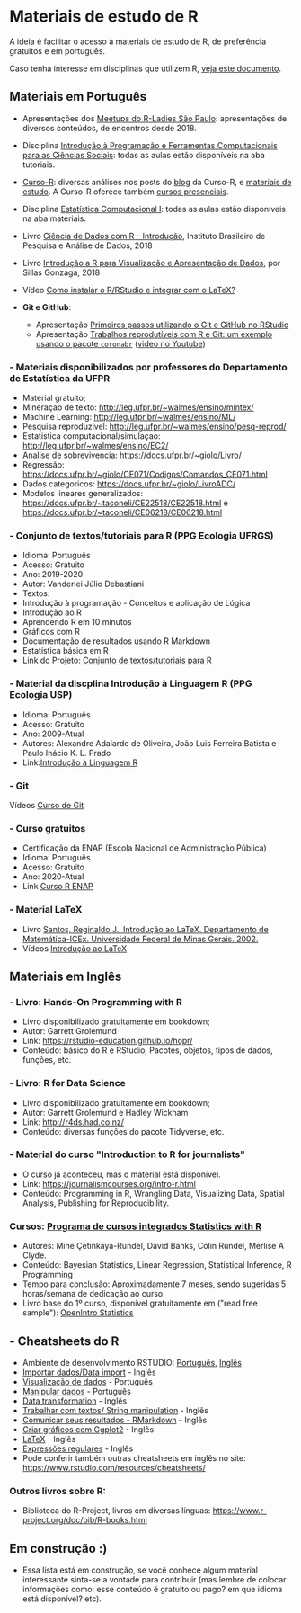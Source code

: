 # Materiais de estudo de R 

A ideia é facilitar o acesso à materiais de estudo de R, de preferência gratuitos e em português. 

Caso tenha interesse em  disciplinas que utilizem R, [veja este documento](https://github.com/beatrizmilz/materiais_estudo_R/blob/master/disciplinas.md).

## Materiais em Português

-  Apresentações dos [Meetups do R-Ladies São Paulo](https://github.com/rladies/meetup-presentations_sao-paulo/blob/master/README.md): apresentações de diversos conteúdos, de encontros desde 2018.

- Disciplina [Introdução à Programação e Ferramentas Computacionais para as Ciências Sociais](https://jonnyphillips.github.io/Ciencia_de_Dados/): todas as aulas estão disponíveis na aba tutoriais. 

- [Curso-R](http://curso-r.com/): diversas análises nos posts do [blog](https://www.curso-r.com/blog/) da Curso-R, e [materiais de estudo](http://material.curso-r.com/). A Curso-R oferece também [cursos presenciais](http://curso-r.com/). 

- Disciplina [Estatística Computacional I](http://leg.ufpr.br/~fernandomayer/aulas/ce083/): todas as aulas estão disponíveis na aba materiais. 

- Livro [Ciência de Dados com R – Introdução](https://www.ibpad.com.br/o-que-fazemos/publicacoes/introducao-ciencia-de-dados-com-r), Instituto Brasileiro de Pesquisa e Análise de Dados, 2018

- Livro [Introdução a R para Visualização e Apresentação de Dados](http://sillasgonzaga.com/material/curso_visualizacao/), por Sillas Gonzaga, 2018

- Vídeo [Como instalar o R/RStudio e integrar com o LaTeX?](https://www.youtube.com/watch?v=80d3aCzf1Vc)

- **Git e GitHub**: 
  - Apresentação [Primeiros passos utilizando o Git e GitHub no RStudio](https://beatrizmilz.github.io/RLadies-Git-RStudio-2019/#1)
  - Apresentação [Trabalhos reprodutíveis com R e Git: um exemplo usando o pacote `coronabr`](https://github.com/saramortara/R-git-apresentacao/blob/master/trabalhos_reprodutiveis.pdf) ([video no Youtube](https://youtu.be/4nfIbiS1Huw))

### - Materiais disponibilizados por professores do Departamento de Estatística da UFPR
- Material gratuito;
- Mineraçao de texto: http://leg.ufpr.br/~walmes/ensino/mintex/
- Machine Learning: http://leg.ufpr.br/~walmes/ensino/ML/
- Pesquisa reproduzivel: http://leg.ufpr.br/~walmes/ensino/pesq-reprod/
- Estatistica computacional/simulaçao: http://leg.ufpr.br/~walmes/ensino/EC2/
- Analise de sobrevivencia: https://docs.ufpr.br/~giolo/Livro/
- Regressão: https://docs.ufpr.br/~giolo/CE071/Codigos/Comandos_CE071.html
- Dados categoricos: https://docs.ufpr.br/~giolo/LivroADC/
- Modelos lineares generalizados: https://docs.ufpr.br/~taconeli/CE22518/CE22518.html e https://docs.ufpr.br/~taconeli/CE06218/CE06218.html

### - Conjunto de textos/tutoriais para R (PPG Ecologia UFRGS)
- Idioma: Português
- Acesso: Gratuito
- Ano: 2019-2020 
- Autor: Vanderlei Júlio Debastiani
- Textos:
- Introdução à programação - Conceitos e aplicação de Lógica
- Introdução ao R
- Aprendendo R em 10 minutos
- Gráficos com R
- Documentação de resultados usando R Markdown
- Estatística básica em R
- Link do Projeto: [Conjunto de textos/tutoriais para R](https://vanderleidebastiani.github.io/tutoriais/)

### - Material da discplina Introdução à Linguagem R (PPG Ecologia USP)
- Idioma: Português
- Acesso: Gratuito
- Ano: 2009-Atual
- Autores: Alexandre Adalardo de Oliveira, João Luis Ferreira Batista e Paulo Inácio K. L. Prado
- Link:[Introdução à Linguagem R](http://ecologia.ib.usp.br/bie5782/doku.php?id=start)

### - Git

Vídeos [Curso de Git](https://www.youtube.com/watch?v=udw3J335ZHo&list=PLa_2246N48_rF_D5YgW2niCQ6J8RmaoXu&index=1)

### - Curso gratuitos

- Certificação da ENAP (Escola Nacional de Administração Pública)
- Idioma: Português
- Acesso: Gratuito
- Ano: 2020-Atual
- Link [Curso R ENAP](https://www.escolavirtual.gov.br/curso/325)

### - Material LaTeX

- Livro [Santos, Reginaldo J.. Introdução ao LaTeX. Departamento de Matemática-ICEx. Universidade Federal de Minas Gerais. 2002.](https://www.dropbox.com/s/emki1pwu6czdeiy/intlat.pdf)
- Vídeos [Introdução ao LaTeX](https://www.youtube.com/watch?v=xQ3yYqLlHcQ&list=PLa_2246N48_p9ndUHlO255uvKtSR8mshE)

## Materiais em Inglês

### - Livro: Hands-On Programming with R
- Livro disponibilizado gratuitamente em bookdown; 
- Autor: Garrett Grolemund
- Link: https://rstudio-education.github.io/hopr/
- Conteúdo: básico do R e RStudio, Pacotes, objetos, tipos de dados, funções, etc.

### - Livro: R for Data Science
- Livro disponibilizado gratuitamente em bookdown; 
- Autor: Garrett Grolemund e Hadley Wickham
- Link: http://r4ds.had.co.nz/
- Conteúdo: diversas funções do pacote Tidyverse, etc.


### - Material do curso "Introduction to R for journalists"
- O curso já aconteceu, mas o material está disponível.
- Link: https://journalismcourses.org/intro-r.html
- Conteúdo: Programming in R, Wrangling Data, Visualizing Data, Spatial Analysis, Publishing for Reproducibility.

### Cursos: [Programa de cursos integrados Statistics with R]( https://pt.coursera.org/specializations/statistics)
- Autores: Mine Çetinkaya-Rundel, David Banks, Colin Rundel, Merlise A Clyde.
- Conteúdo: Bayesian Statistics, Linear Regression, Statistical Inference, R Programming
- Tempo para conclusão: Aproximadamente 7 meses, sendo sugeridas 5 horas/semana de dedicação ao curso.
- Livro base do 1º curso, disponível gratuitamente em ("read free sample"): [OpenIntro Statistics](https://leanpub.com/openintro-statistics)

## - Cheatsheets do R
- Ambiente de desenvolvimento RSTUDIO: [Português](https://github.com/rstudio/cheatsheets/raw/master/translations/portuguese/rstudio-IDE-cheatsheet-portuguese.pdf), [Inglês](https://github.com/rstudio/cheatsheets/raw/master/rstudio-ide.pdf)
- [Importar dados/Data import](https://github.com/rstudio/cheatsheets/raw/master/data-import.pdf) - Inglês
- [Visualização de dados](https://github.com/rstudio/cheatsheets/raw/master/translations/portuguese/ggplot2-cheatsheet-portuguese.pdf) - Português
- [Manipular dados](https://github.com/rstudio/cheatsheets/raw/master/translations/portuguese/data-wrangling-cheatsheet-portuguese.pdf) - Português
- [Data transformation](https://github.com/rstudio/cheatsheets/raw/master/data-transformation.pdf) - Inglês
- [Trabalhar com textos/ String manipulation](https://github.com/rstudio/cheatsheets/raw/master/strings.pdf) - Inglês
- [Comunicar seus resultados - RMarkdown](https://github.com/rstudio/cheatsheets/raw/master/rmarkdown-2.0.pdf) - Inglês
- [Criar gráficos com Ggplot2](https://github.com/rstudio/cheatsheets/raw/master/data-visualization-2.1.pdf) - Inglês
- [LaTeX](https://wch.github.io/latexsheet/) - Inglês
- [Expressões regulares](https://github.com/rstudio/cheatsheets/raw/master/regex.pdf) - Inglês
- Pode conferir também outras cheatsheets em inglês no site: https://www.rstudio.com/resources/cheatsheets/ 

### Outros livros sobre R:
- Biblioteca do R-Project, livros em diversas línguas: https://www.r-project.org/doc/bib/R-books.html

## Em construção :)
- Essa lista está em construção, se você conhece algum material interessante sinta-se a vontade para contribuir (mas lembre de colocar informações como: esse conteúdo é gratuito ou pago? em que idioma está disponível? etc).
